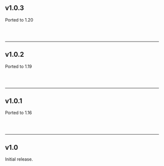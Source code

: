 ## v1.0.3

Ported to 1.20


<br /> <br />

--------------------------------------------------
## v1.0.2

Ported to 1.19


<br /> <br />

--------------------------------------------------
## v1.0.1

Ported to 1.16


<br /> <br />

--------------------------------------------------

## v1.0

Initial release.